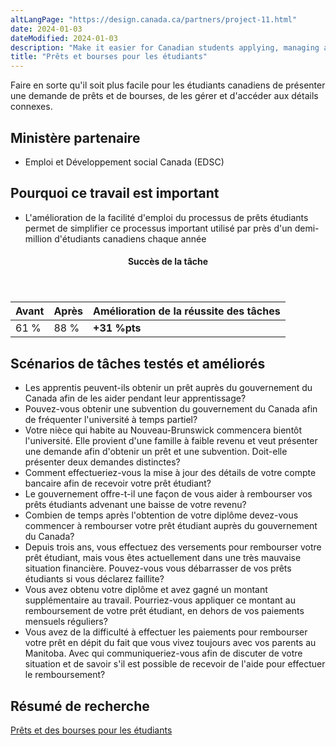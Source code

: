 ```yaml
---
altLangPage: "https://design.canada.ca/partners/project-11.html"
date: 2024-01-03
dateModified: 2024-01-03
description: "Make it easier for Canadian students applying, managing and accessing details of their student loans and grants."
title: "Prêts et bourses pour les étudiants"
---
```

<p>Faire en sorte qu'il soit plus facile pour les étudiants canadiens de présenter une demande de prêts et de bourses, de les gérer et d'accéder aux détails connexes.</p>
<h2>Ministère partenaire</h2>
<ul>
  <li>Emploi et Développement social Canada (EDSC)</li>
</ul>
<h2>Pourquoi ce travail est important</h2>
<ul>
  <li>L'amélioration de la facilité d'emploi du processus de prêts étudiants permet de simplifier ce processus important utilisé par près d'un demi-million d'étudiants canadiens chaque année</li>
</ul>
<div class="row mrgn-tp-lg mrgn-bttm-lg">
  <div class="col-md-8">
    <div class="panel panel-success">
      <header class="panel-heading">
        <h4 class="panel-title text-center">Succès de la tâche</h4>
      </header>
      <table class="table">
        <thead>
          <tr style="">
            <th scope="col" class="col-md-3">Avant</th>
            <th scope="col" class="col-md-3">Après</th>
            <th scope="col" class="col-md-6">Amélioration de la réussite des tâches</th>
          </tr>
        </thead>
        <tbody>
          <tr>
            <td class="table-smnum">61&nbsp;%</td>
            <td class="table-smnum">88&nbsp;%</td>
            <td class="table-smnum"><span class="text-success"><strong>+31&nbsp;%pts</strong></span></td>
          </tr>
        </tbody>
      </table>
    </div>
  </div>
</div>
<h2>Scénarios de tâches testés et améliorés</h2>
<ul class="lst-spcd">
  <li>Les apprentis peuvent-ils obtenir un prêt auprès du gouvernement du Canada afin de les aider pendant leur apprentissage?</li>
  <li>Pouvez-vous obtenir une subvention du gouvernement du Canada afin de fréquenter l'université à temps partiel?</li>
  <li>Votre nièce qui habite au Nouveau-Brunswick commencera bientôt l'université. Elle provient d'une famille à faible revenu et veut présenter une demande afin d'obtenir un prêt et une subvention. Doit-elle présenter deux demandes distinctes?</li>
  <li>Comment effectueriez-vous la mise à jour des détails de votre compte bancaire afin de recevoir votre prêt étudiant?</li>
  <li>Le gouvernement offre-t-il une façon de vous aider à rembourser vos prêts étudiants advenant une baisse de votre revenu?</li>
  <li>Combien de temps après l'obtention de votre diplôme devez-vous commencer à rembourser votre prêt étudiant auprès du gouvernement du Canada?</li>
  <li>Depuis trois ans, vous effectuez des versements pour rembourser votre prêt étudiant, mais vous êtes actuellement dans une très mauvaise situation financière. Pouvez-vous vous débarrasser de vos prêts étudiants si vous déclarez faillite?</li>
  <li>Vous avez obtenu votre diplôme et avez gagné un montant supplémentaire au travail. Pourriez-vous appliquer ce montant au remboursement de votre prêt étudiant, en dehors de vos paiements mensuels réguliers?</li>
  <li>Vous avez de la difficulté à effectuer les paiements pour rembourser votre prêt en dépit du fait que vous vivez toujours avec vos parents au Manitoba. Avec qui communiqueriez-vous afin de discuter de votre situation et de savoir s'il est possible de recevoir de l'aide pour effectuer le remboursement?</li>
</ul>
<h2>Résumé de recherche</h2>
<p><a href="https://blogue.canada.ca/resumes-recherche/prets-etudiants-resume-recherche.html">Prêts et des bourses pour les étudiants</a></p>